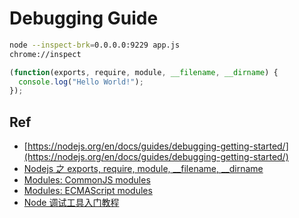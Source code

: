 # Debugging Guide

```bash
node --inspect-brk=0.0.0.0:9229 app.js
chrome://inspect
```

```javascript
(function(exports, require, module, __filename, __dirname) {
  console.log("Hello World!");
});
```

## Ref

* [https://nodejs.org/en/docs/guides/debugging-getting-started/](https://nodejs.org/en/docs/guides/debugging-getting-started/)
* [Nodejs 之 exports, require, module, \_\_filename, \_\_dirname](https://juejin.cn/post/6844903551534104590)
* [Modules: CommonJS modules](https://nodejs.org/api/modules.html#modules_the_module_wrapper)
* [Modules: ECMAScript modules](https://nodejs.org/api/esm.html)
* [Node 调试工具入门教程](http://www.ruanyifeng.com/blog/2018/03/node-debugger.html)